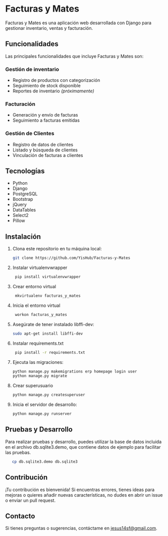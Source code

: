 # Facturas y Mates
Facturas y Mates es una aplicación web desarrollada con Django para gestionar inventario, ventas y facturación.

## Funcionalidades
Las principales funcionalidades que incluye Facturas y Mates son:

### Gestión de inventario
- Registro de productos con categorización
- Seguimiento de stock disponible
- Reportes de inventario <em>(próximamente)</em>

### Facturación
- Generación y envío de facturas
- Seguimiento a facturas emitidas

### Gestión de Clientes
- Registro de datos de clientes
- Listado y búsqueda de clientes
- Vinculación de facturas a clientes

## Tecnologías
- Python
- Django
- PostgreSQL
- Bootstrap
- jQuery
- DataTables
- Select2
- Pillow

## Instalación

1. Clona este repositorio en tu máquina local:

    ```bash
    git clone https://github.com/YisHub/Facturas-y-Mates
    ```

2. Instalar virtualenvwrapper

   ```bash
    pip install virtualenvwrapper
    ```

3. Crear entorno virtual

   ```bash
    mkvirtualenv facturas_y_mates
    ```
4. Inicia el entorno virtual

   ```bash
    workon facturas_y_mates
    ```

5. Asegúrate de tener instalado libffi-dev:

   ```bash
   sudo apt-get install libffi-dev
   ```

6. Instalar requirements.txt
   ```bash
    pip install -r requirements.txt 
    ```
7. Ejecuta las migraciones:

    ```bash
    python manage.py makemigrations erp homepage login user
    python manage.py migrate
    ```
   
8. Crear superusuario

    ```bash
    python manage.py createsuperuser
    ```

9. Inicia el servidor de desarrollo:

    ```bash
    python manage.py runserver
    ```

## Pruebas y Desarrollo
Para realizar pruebas y desarrollo, puedes utilizar la base de datos incluida en el archivo db.sqlite3.demo, que contiene datos de ejemplo para facilitar las pruebas.

 ```bash
    cp db.sqlite3.demo db.sqlite3
 ```
    
## Contribución

¡Tu contribución es bienvenida! Si encuentras errores, tienes ideas para mejoras o quieres añadir nuevas características, no dudes en abrir un issue o enviar un pull request.

## Contacto

Si tienes preguntas o sugerencias, contáctame en jesus14sf@gmail.com.
